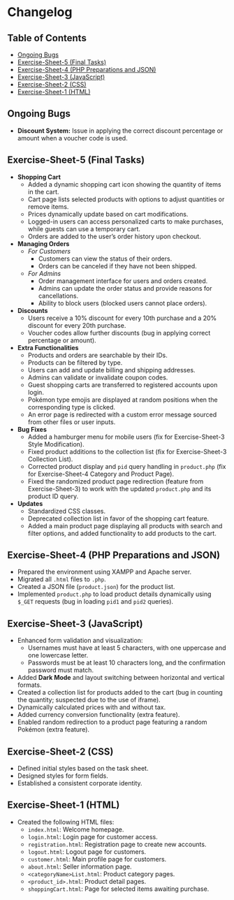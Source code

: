# Changelog

## Table of Contents
- [Ongoing Bugs](#ongoing-bugs)
- [Exercise-Sheet-5 (Final Tasks)](#exercise-sheet-5-final-tasks)
- [Exercise-Sheet-4 (PHP Preparations and JSON)](#exercise-sheet-4-php-preparations-and-json)
- [Exercise-Sheet-3 (JavaScript)](#exercise-sheet-3-javascript)
- [Exercise-Sheet-2 (CSS)](#exercise-sheet-2-css)
- [Exercise-Sheet-1 (HTML)](#exercise-sheet-1-html)


## Ongoing Bugs
- **Discount System:** Issue in applying the correct discount percentage or amount when a voucher code is used.


## Exercise-Sheet-5 (Final Tasks)
- **Shopping Cart**
    - Added a dynamic shopping cart icon showing the quantity of items in the cart.
    - Cart page lists selected products with options to adjust quantities or remove items.
    - Prices dynamically update based on cart modifications.
    - Logged-in users can access personalized carts to make purchases, while guests can use a temporary cart.
    - Orders are added to the user’s order history upon checkout.
- **Managing Orders**
    - *For Customers*
        - Customers can view the status of their orders.
        - Orders can be canceled if they have not been shipped.
    - *For Admins*
        - Order management interface for users and orders created.
        - Admins can update the order status and provide reasons for cancellations.
        - Ability to block users (blocked users cannot place orders).
- **Discounts**
    - Users receive a 10% discount for every 10th purchase and a 20% discount for every 20th purchase.
    - Voucher codes allow further discounts (bug in applying correct percentage or amount).
- **Extra Functionalities**
    - Products and orders are searchable by their IDs.
    - Products can be filtered by type.
    - Users can add and update billing and shipping addresses.
    - Admins can validate or invalidate coupon codes.
    - Guest shopping carts are transferred to registered accounts upon login.
    - Pokémon type emojis are displayed at random positions when the corresponding type is clicked.
    - An error page is redirected with a custom error message sourced from other files or user inputs.
- **Bug Fixes**
    - Added a hamburger menu for mobile users (fix for Exercise-Sheet-3 Style Modification).
    - Fixed product additions to the collection list (fix for Exercise-Sheet-3 Collection List).
    - Corrected product display and `pid` query handling in `product.php` (fix for Exercise-Sheet-4 Category and Product Page).
    - Fixed the randomized product page redirection (feature from Exercise-Sheet-3) to work with the updated `product.php` and its product ID query.
- **Updates**
    - Standardized CSS classes.
    - Deprecated collection list in favor of the shopping cart feature.
    - Added a main product page displaying all products with search and filter options, and added functionality to add products to the cart.


## Exercise-Sheet-4 (PHP Preparations and JSON)
- Prepared the environment using XAMPP and Apache server.
- Migrated all `.html` files to `.php`.
- Created a JSON file (`product.json`) for the product list.
- Implemented `product.php` to load product details dynamically using `$_GET` requests (bug in loading `pid1` and `pid2` queries).


## Exercise-Sheet-3 (JavaScript)
- Enhanced form validation and visualization:
    - Usernames must have at least 5 characters, with one uppercase and one lowercase letter.
    - Passwords must be at least 10 characters long, and the confirmation password must match.
- Added **Dark Mode** and layout switching between horizontal and vertical formats.
- Created a collection list for products added to the cart (bug in counting the quantity; suspected due to the use of iframe).
- Dynamically calculated prices with and without tax.
- Added currency conversion functionality (extra feature).
- Enabled random redirection to a product page featuring a random Pokémon (extra feature).


## Exercise-Sheet-2 (CSS)
- Defined initial styles based on the task sheet.
- Designed styles for form fields.
- Established a consistent corporate identity.


## Exercise-Sheet-1 (HTML)
- Created the following HTML files:
    - `index.html`: Welcome homepage.
    - `login.html`: Login page for customer access.
    - `registration.html`: Registration page to create new accounts.
    - `logout.html`: Logout page for customers.
    - `customer.html`: Main profile page for customers.
    - `about.html`: Seller information page.
    - `<categoryName>List.html`: Product category pages.
    - `<product_id>.html`: Product detail pages.
    - `shoppingCart.html`: Page for selected items awaiting purchase.
